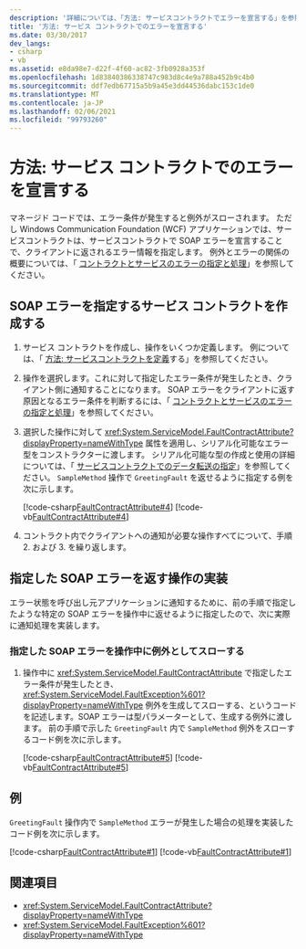 ```yaml
---
description: '詳細については、「方法: サービスコントラクトでエラーを宣言する」を参照してください。'
title: '方法: サービス コントラクトでのエラーを宣言する'
ms.date: 03/30/2017
dev_langs:
- csharp
- vb
ms.assetid: e8da98e7-d22f-4f60-ac82-3fb0928a353f
ms.openlocfilehash: 1d83840386338747c983d8c4e9a788a452b9c4b0
ms.sourcegitcommit: ddf7edb67715a5b9a45e3dd44536dabc153c1de0
ms.translationtype: MT
ms.contentlocale: ja-JP
ms.lasthandoff: 02/06/2021
ms.locfileid: "99793260"
---
```

# <a name="how-to-declare-faults-in-service-contracts"></a>方法: サービス コントラクトでのエラーを宣言する

マネージド コードでは、エラー条件が発生すると例外がスローされます。 ただし Windows Communication Foundation (WCF) アプリケーションでは、サービスコントラクトは、サービスコントラクトで SOAP エラーを宣言することで、クライアントに返されるエラー情報を指定します。 例外とエラーの関係の概要については、「 [コントラクトとサービスのエラーの指定と処理](specifying-and-handling-faults-in-contracts-and-services.md)」を参照してください。

## <a name="create-a-service-contract-that-specifies-a-soap-fault"></a>SOAP エラーを指定するサービス コントラクトを作成する

1. サービス コントラクトを作成し、操作をいくつか定義します。 例については、「 [方法: サービスコントラクトを定義](how-to-define-a-wcf-service-contract.md)する」を参照してください。

2. 操作を選択します。これに対して指定したエラー条件が発生したとき、クライアント側に通知することになります。 SOAP エラーをクライアントに返す原因となるエラー条件を判断するには、「 [コントラクトとサービスのエラーの指定と処理](specifying-and-handling-faults-in-contracts-and-services.md)」を参照してください。

3. 選択した操作に対して <xref:System.ServiceModel.FaultContractAttribute?displayProperty=nameWithType> 属性を適用し、シリアル化可能なエラー型をコンストラクターに渡します。 シリアル化可能な型の作成と使用の詳細については、「 [サービスコントラクトでのデータ転送の指定](./feature-details/specifying-data-transfer-in-service-contracts.md)」を参照してください。 `SampleMethod` 操作で `GreetingFault` を返せるように指定する例を次に示します。

     [!code-csharp[FaultContractAttribute#4](~/samples/snippets/csharp/VS_Snippets_CFX/faultcontractattribute/cs/services.cs#4)]
     [!code-vb[FaultContractAttribute#4](~/samples/snippets/visualbasic/VS_Snippets_CFX/faultcontractattribute/vb/services.vb#4)]

4. コントラクト内でクライアントへの通知が必要な操作すべてについて、手順 2. および 3. を繰り返します。

## <a name="implementing-an-operation-to-return-a-specified-soap-fault"></a>指定した SOAP エラーを返す操作の実装

 エラー状態を呼び出し元アプリケーションに通知するために、前の手順で指定したような特定の SOAP エラーを操作中に返せるように指定したので、次に実際に通知処理を実装します。

### <a name="throw-the-specified-soap-fault-in-the-operation"></a>指定した SOAP エラーを操作中に例外としてスローする

1. 操作中に <xref:System.ServiceModel.FaultContractAttribute> で指定したエラー条件が発生したとき、<xref:System.ServiceModel.FaultException%601?displayProperty=nameWithType> 例外を生成してスローする、というコードを記述します。SOAP エラーは型パラメーターとして、生成する例外に渡します。 前の手順で示した `GreetingFault` 内で `SampleMethod` 例外をスローするコード例を次に示します。

     [!code-csharp[FaultContractAttribute#5](~/samples/snippets/csharp/VS_Snippets_CFX/faultcontractattribute/cs/services.cs#5)]
     [!code-vb[FaultContractAttribute#5](~/samples/snippets/visualbasic/VS_Snippets_CFX/faultcontractattribute/vb/services.vb#5)]

## <a name="example"></a>例

`GreetingFault` 操作内で `SampleMethod` エラーが発生した場合の処理を実装したコード例を次に示します。

[!code-csharp[FaultContractAttribute#1](~/samples/snippets/csharp/VS_Snippets_CFX/faultcontractattribute/cs/services.cs#1)]
[!code-vb[FaultContractAttribute#1](~/samples/snippets/visualbasic/VS_Snippets_CFX/faultcontractattribute/vb/services.vb#1)]

## <a name="see-also"></a>関連項目

- <xref:System.ServiceModel.FaultContractAttribute?displayProperty=nameWithType>
- <xref:System.ServiceModel.FaultException%601?displayProperty=nameWithType>
